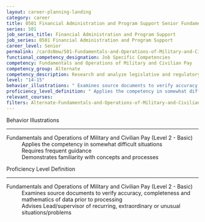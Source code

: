```yaml
---
layout: career-planning-landing
category: career
title: 0501 Financial Administration and Program Support Senior Fundamentals and Operations of Military and Civilian Pay
series: 501
job_series_title: Financial Administration and Program Support
job_series: 0501 Financial Administration and Program Support
career_level: Senior
permalink: /cardsNew/501-Fundamentals-and-Operations-of-Military-and-Civilian-Pay-Senior
functional_competency_designation: Job Specific Competencies
competency: Fundamentals and Operations of Military and Civilian Pay
competency_group: Alternate
competency_description: Research and analyze legislative and regulatory guidance related to entitlements to ensure proper payments
level: "14-15"
behavior_illustrations: " Examines source documents to verify accuracy, completeness and mathematics of data prior to processing  Advises Lead/supervisor of recurring, extraordinary or unusual situations/problems"
proficiency_level_definition: " Applies the competency in somewhat difficult situations  Requires frequent guidance  Demonstrates familiarity with concepts and processes"
relevant_courses: 
filters: Alternate-Fundamentals-and-Operations-of-Military-and-Civilian-Pay GS-14-15 series-0501
---
```


<div class="desktop:grid-col-6 margin-y-3">
  <div class="border-top-2 bg-white padding-3 shadow-5 height-full members-hover border-1px button-border border-top-blue radius-lg">
    <p class="text-bold label-color font-size-21">Behavior Illustrations</p>
    <hr class="hr-green"/>
    <dl class="text-base card-content-color"><dt>Fundamentals and Operations of Military and Civilian Pay (Level 2 - Basic)</dt><dd>Applies the competency in somewhat difficult situations </dd><dd>Requires frequent guidance </dd><dd>Demonstrates familiarity with concepts and processes</dd></dl>
  </div>
</div>
<div class="desktop:grid-col-6 margin-y-3">
  <div class="border-top-2 bg-white padding-3 shadow-5 height-full members-hover border-1px button-border border-top-blue radius-lg">
    <p class="text-bold label-color font-size-21">Proficiency Level Definition</p>
     <hr class="hr-green"/>
    <dl class="text-base card-content-color"><dt>Fundamentals and Operations of Military and Civilian Pay (Level 2 - Basic)</dt><dd>Examines source documents to verify accuracy, completeness and mathematics of data prior to processing </dd><dd>Advises Lead/supervisor of recurring, extraordinary or unusual situations/problems</dd></dl>
  </div>
</div>